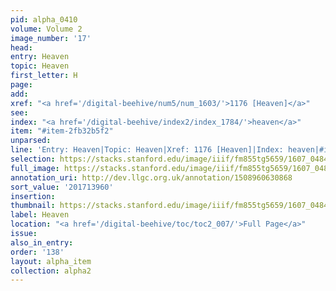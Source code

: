 ```yaml
---
pid: alpha_0410
volume: Volume 2
image_number: '17'
head:
entry: Heaven
topic: Heaven
first_letter: H
page:
add:
xref: "<a href='/digital-beehive/num5/num_1603/'>1176 [Heaven]</a>"
see:
index: "<a href='/digital-beehive/index2/index_1784/'>heaven</a>"
item: "#item-2fb32b5f2"
unparsed:
line: 'Entry: Heaven|Topic: Heaven|Xref: 1176 [Heaven]|Index: heaven|#item-2fb32b5f2'
selection: https://stacks.stanford.edu/image/iiif/fm855tg5659/1607_0484/351,3960,3064,421/full/0/default.jpg
full_image: https://stacks.stanford.edu/image/iiif/fm855tg5659/1607_0484/full/full/0/default.jpg
annotation_uri: http://dev.llgc.org.uk/annotation/1508960630868
sort_value: '201713960'
insertion:
thumbnail: https://stacks.stanford.edu/image/iiif/fm855tg5659/1607_0484/351,3960,600,180/250,/0/default.jpg
label: Heaven
location: "<a href='/digital-beehive/toc/toc2_007/'>Full Page</a>"
issue:
also_in_entry:
order: '138'
layout: alpha_item
collection: alpha2
---
```

